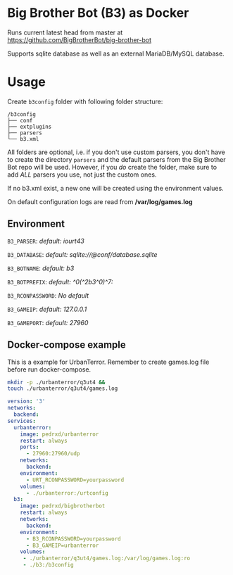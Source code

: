 # Big Brother Bot (B3) as Docker
Runs current latest head from master at https://github.com/BigBrotherBot/big-brother-bot

Supports sqlite database as well as an external MariaDB/MySQL database.

# Usage
Create `b3config` folder with following folder structure:
```
/b3config
├── conf
├── extplugins
├── parsers
└── b3.xml
```
All folders are optional, i.e. if you don't use custom parsers, you don't have to create the directory `parsers` and the default parsers from the Big Brother Bot repo will be used. However, if you *do* create the folder, make sure to add *ALL* parsers you use, not just the custom ones.

If no b3.xml exist, a new one will be created using the environment values.

On default configuration logs are read from **/var/log/games.log**

## Environment
`B3_PARSER`: *default: iourt43*

`B3_DATABASE`: *default: sqlite://@conf/database.sqlite*

`B3_BOTNAME`: *default: b3*

`B3_BOTPREFIX`: *default: ^0(^2b3^0)^7:*

`B3_RCONPASSWORD`: *No default*

`B3_GAMEIP`: *default: 127.0.0.1*

`B3_GAMEPORT`: *default: 27960*

## Docker-compose example
This is a example for UrbanTerror. Remember to create games.log file before run docker-compose.

```bash
mkdir -p ./urbanterror/q3ut4 &&
touch ./urbanterror/q3ut4/games.log
 ```

```yaml
version: '3'
networks:
  backend:
services:
  urbanterror:
    image: pedrxd/urbanterror
    restart: always
    ports:
      - 27960:27960/udp
    networks:
      backend:
    environment:
      - URT_RCONPASSWORD=yourpassword
    volumes:
      - ./urbanterror:/urtconfig
  b3:
    image: pedrxd/bigbrotherbot
    restart: always
    networks:
      backend:
    environment:
      - B3_RCONPASSWORD=yourpassword
      - B3_GAMEIP=urbanterror
    volumes:
     - ./urbanterror/q3ut4/games.log:/var/log/games.log:ro
     - ./b3:/b3config
```
